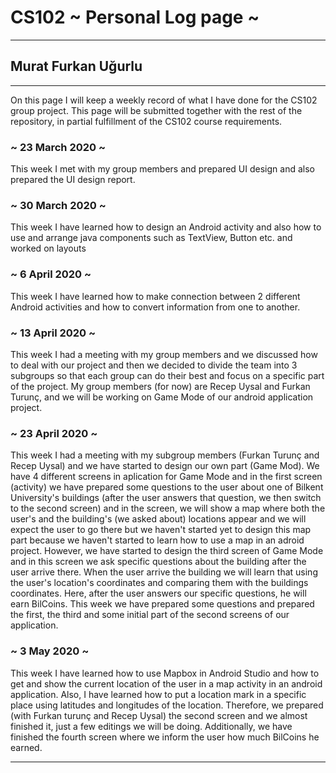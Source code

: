 # CS102 ~ Personal Log page ~
****
## Murat Furkan Uğurlu
****

On this page I will keep a weekly record of what I have done for the CS102 group project. This page will be submitted together with the rest of the repository, in partial fulfillment of the CS102 course requirements.

### ~ 23 March 2020 ~
This week I met with my group members and prepared UI design and also prepared the UI design report.

### ~ 30 March 2020 ~
This week I have learned how to design an Android activity and also how to use and arrange java components such as TextView, Button etc. and worked on layouts

### ~ 6 April 2020 ~
This week I have learned how to make connection between 2 different Android activities and how to convert information from one to another.

### ~ 13 April 2020 ~
This week I had a meeting with my group members and we discussed how to deal with our project and then we decided to divide the team into 3 subgroups so that each group can do their best and focus on a specific part of the project. My group members (for now) are Recep Uysal and Furkan Turunç, and we will be working on Game Mode of our android application project.

### ~ 23 April 2020 ~
This week I had a meeting with my subgroup members (Furkan Turunç and Recep Uysal) and we have started to design our own part (Game Mod). We have 4 different screens in aplication for Game Mode and in the first screen (activity) we have prepared some questions to the user about one of Bilkent University's buildings (after the user answers that question, we then switch to the second screen) and in the screen, we will show a map where both the user's and the building's (we asked about) locations appear and we will expect the user to go there but we haven't started yet to design this map part because we haven't started to learn how to use a map in an adroid project. However, we have started to design the third screen of Game Mode and in this screen we ask specific questions about the building after the user arrive there. When the user arrive the building we will learn that using the user's location's coordinates and comparing them with the buildings coordinates. Here, after the user answers our specific questions, he will earn BilCoins. This week we have prepared some questions and prepared the first, the third and some initial part of the second screens of our application. 

### ~ 3 May 2020 ~
This week I have learned how to use Mapbox in Android Studio and how to get and show the current location of the user in a map activity in an android application. Also, I have learned how to put a location mark in a specific place using latitudes and longitudes of the location. Therefore, we prepared (with Furkan turunç and Recep Uysal) the second screen and we almost finished it, just a few editings we will be doing. Additionally, we have finished the fourth screen where we inform the user how much BilCoins he earned.

***
